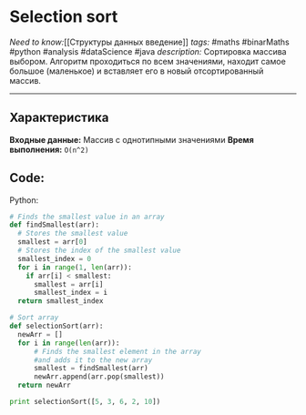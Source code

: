 # Selection sort
*Need to know:*[[Структуры данных введение]]
*tags:* #maths #binarMaths #python #analysis #dataScience #java
*description:* Сортировка массива выбором. Алгоритм проходиться по всем значениями, находит самое большое (маленькое) и вставляет его в новый отсортированный массив.

---
## Характеристика
**Входные данные:** Массив с однотипными значениями
**Время выполнения:** `O(n^2)`


## Code:
Python:
```py
# Finds the smallest value in an array
def findSmallest(arr):
  # Stores the smallest value
  smallest = arr[0]
  # Stores the index of the smallest value
  smallest_index = 0
  for i in range(1, len(arr)):
    if arr[i] < smallest:
      smallest = arr[i]
      smallest_index = i
  return smallest_index

# Sort array
def selectionSort(arr):
  newArr = []
  for i in range(len(arr)):
      # Finds the smallest element in the array
	  #and adds it to the new array
      smallest = findSmallest(arr)
      newArr.append(arr.pop(smallest))
  return newArr

print selectionSort([5, 3, 6, 2, 10])
```